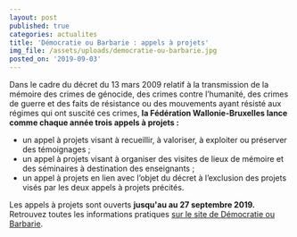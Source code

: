 ```yaml
---
layout: post
published: true
categories: actualites
title: 'Démocratie ou Barbarie : appels à projets'
img_file: /assets/uploads/democratie-ou-barbarie.jpg
posted_on: '2019-09-03'
---
```

Dans le cadre du décret du 13 mars 2009 relatif à la transmission de la mémoire des crimes de génocide, des crimes contre l’humanité, des crimes de guerre et des faits de résistance ou des mouvements ayant résisté aux régimes qui ont suscité ces crimes, **la Fédération Wallonie-Bruxelles lance comme chaque année trois appels à projets :**

* un appel à projets visant à recueillir, à valoriser, à exploiter ou préserver des témoignages ;
* un appel à projets visant à organiser des visites de lieux de mémoire et des séminaires à destination des enseignants ;
* un appel à projets en lien avec l’objet du décret à l’exclusion des projets visés par les deux appels à projets précités.

Les appels à projets sont ouverts **jusqu'au au 27 septembre 2019.** Retrouvez toutes les informations pratiques [sur le site de Démocratie ou Barbarie](http://www.democratieoubarbarie.cfwb.be/index.php?id=8204).
